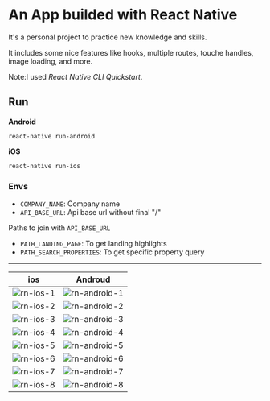 # An App builded with React Native

It's a personal project to practice new knowledge and skills.

It includes some nice features like hooks, multiple routes, touche handles, image loading, and more.

Note:I used *React Native CLI Quickstart*.

## Run

**Android**

```
react-native run-android
```

**iOS**

```
react-native run-ios
```

### Envs

- `COMPANY_NAME`: Company name
- `API_BASE_URL`: Api base url without final "/"

Paths to join with `API_BASE_URL`

- `PATH_LANDING_PAGE`:  To get landing highlights
- `PATH_SEARCH_PROPERTIES`: To get specific property query

---

ios                                           |                           Androud
:------------------------------------------------------------:|:-------------------------------------------------------------:
![rn-ios-1](https://raw.githubusercontent.com/AngelVasquezNep/rn-real-state-app/master/snapshots/rn-ios-1.png) | ![rn-android-1](https://raw.githubusercontent.com/AngelVasquezNep/rn-real-state-app/master/snapshots/rn-android-1.jpg)
![rn-ios-2](https://raw.githubusercontent.com/AngelVasquezNep/rn-real-state-app/master/snapshots/rn-ios-2.png) | ![rn-android-2](https://raw.githubusercontent.com/AngelVasquezNep/rn-real-state-app/master/snapshots/rn-android-2.jpg)
![rn-ios-3](https://raw.githubusercontent.com/AngelVasquezNep/rn-real-state-app/master/snapshots/rn-ios-3.png) | ![rn-android-3](https://raw.githubusercontent.com/AngelVasquezNep/rn-real-state-app/master/snapshots/rn-android-3.jpg)
![rn-ios-4](https://raw.githubusercontent.com/AngelVasquezNep/rn-real-state-app/master/snapshots/rn-ios-4.png) | ![rn-android-4](https://raw.githubusercontent.com/AngelVasquezNep/rn-real-state-app/master/snapshots/rn-android-4.jpg)
![rn-ios-5](https://raw.githubusercontent.com/AngelVasquezNep/rn-real-state-app/master/snapshots/rn-ios-5.png) | ![rn-android-5](https://raw.githubusercontent.com/AngelVasquezNep/rn-real-state-app/master/snapshots/rn-android-5.jpg)
![rn-ios-6](https://raw.githubusercontent.com/AngelVasquezNep/rn-real-state-app/master/snapshots/rn-ios-6.png) | ![rn-android-6](https://raw.githubusercontent.com/AngelVasquezNep/rn-real-state-app/master/snapshots/rn-android-6.jpg)
![rn-ios-7](https://raw.githubusercontent.com/AngelVasquezNep/rn-real-state-app/master/snapshots/rn-ios-7.png) | ![rn-android-7](https://raw.githubusercontent.com/AngelVasquezNep/rn-real-state-app/master/snapshots/rn-android-7.jpg)
![rn-ios-8](https://raw.githubusercontent.com/AngelVasquezNep/rn-real-state-app/master/snapshots/rn-ios-8.png) | ![rn-android-8](https://raw.githubusercontent.com/AngelVasquezNep/rn-real-state-app/master/snapshots/rn-android-8.jpg)
